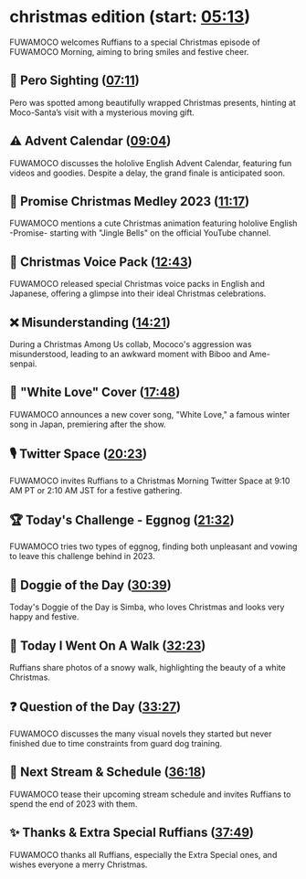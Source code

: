 # christmas edition (start: [05:13](https://youtu.be/ddeU_2d6pjA?t=05m13s))

FUWAMOCO welcomes Ruffians to a special Christmas episode of FUWAMOCO Morning, aiming to bring smiles and festive cheer.

## 👀 Pero Sighting ([07:11](https://youtu.be/ddeU_2d6pjA?t=07m11s))

Pero was spotted among beautifully wrapped Christmas presents, hinting at Moco-Santa’s visit with a mysterious moving gift.

## ⚠️ Advent Calendar ([09:04](https://youtu.be/ddeU_2d6pjA?t=09m04s))

FUWAMOCO discusses the hololive English Advent Calendar, featuring fun videos and goodies. Despite a delay, the grand finale is anticipated soon.

## 🌟 Promise Christmas Medley 2023 ([11:17](https://youtu.be/ddeU_2d6pjA?t=11m17s))

FUWAMOCO mentions a cute Christmas animation featuring hololive English -Promise- starting with "Jingle Bells" on the official YouTube channel.

## 📢 Christmas Voice Pack ([12:43](https://youtu.be/ddeU_2d6pjA?t=12m43s))

FUWAMOCO released special Christmas voice packs in English and Japanese, offering a glimpse into their ideal Christmas celebrations.

## ❌ Misunderstanding ([14:21](https://youtu.be/ddeU_2d6pjA?t=14m21s))

During a Christmas Among Us collab, Mococo's aggression was misunderstood, leading to an awkward moment with Biboo and Ame-senpai.

## 🎤 "White Love" Cover ([17:48](https://youtu.be/ddeU_2d6pjA?t=17m48s))

FUWAMOCO announces a new cover song, "White Love," a famous winter song in Japan, premiering after the show.

## 🎙️ Twitter Space ([20:23](https://youtu.be/ddeU_2d6pjA?t=20m23s))

FUWAMOCO invites Ruffians to a Christmas Morning Twitter Space at 9:10 AM PT or 2:10 AM JST for a festive gathering.

## 🏆 Today's Challenge - Eggnog ([21:32](https://youtu.be/ddeU_2d6pjA?t=21m32s))

FUWAMOCO tries two types of eggnog, finding both unpleasant and vowing to leave this challenge behind in 2023.

## 🐶 Doggie of the Day ([30:39](https://youtu.be/ddeU_2d6pjA?t=30m39s))

Today's Doggie of the Day is Simba, who loves Christmas and looks very happy and festive.

## 🚶 Today I Went On A Walk ([32:23](https://youtu.be/ddeU_2d6pjA?t=32m23s))

Ruffians share photos of a snowy walk, highlighting the beauty of a white Christmas.

## ❓ Question of the Day ([33:27](https://youtu.be/ddeU_2d6pjA?t=33m27s))

FUWAMOCO discusses the many visual novels they started but never finished due to time constraints from guard dog training.

## 📅 Next Stream & Schedule ([36:18](https://youtu.be/ddeU_2d6pjA?t=36m18s))

FUWAMOCO tease their upcoming stream schedule and invites Ruffians to spend the end of 2023 with them.

## ✨ Thanks & Extra Special Ruffians ([37:49](https://youtu.be/ddeU_2d6pjA?t=37m49s))

FUWAMOCO thanks all Ruffians, especially the Extra Special ones, and wishes everyone a merry Christmas.
